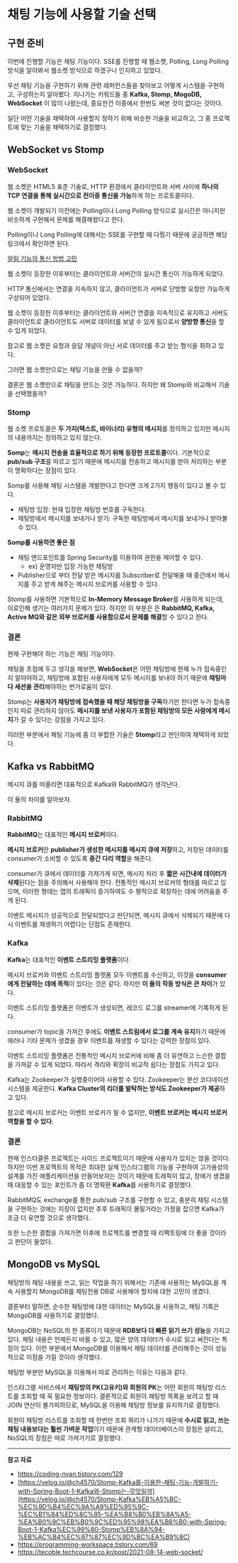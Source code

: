 # 채팅 기능에 사용할 기술 선택

## 구현 준비

이번에 진행할 기능은 채팅 기능이다. SSE를 진행할 때 웹소켓, Polling, Long Polling 방식을 알아봐서 웹소켓 방식으로 하겠구나 인지하고 있었다.

우선 채팅 기능을 구현하기 위해 관련 레퍼런스들을 찾아보고 어떻게 시스템을 구현하고, 구성하는지 알아봤다. 지나가는 키워드들 중 **Kafka, Stomp, MogoDB, WebSocket** 이 많이 나왔는데, 중요한건 이중에서 한번도 써본 것이 없다는 것이다. 

일단 어떤 기술을 채택하여 사용할지 정하기 위해 비슷한 기술을 비교하고, 그 중 프로젝트에 맞는 기술을 채택하기로 결정했다.

## WebSocket vs Stomp

### WebSocket

웹 소켓은 HTML5 표준 기술로, HTTP 환경에서 클라이언트와 서버 사이에 **하나의 TCP 연결을 통해 실시간으로 전이중 통신을 가능**하게 하는 프로토콜이다.

웹 소켓이 개발되기 이전에는 Polling이나 Long Polling 방식으로 실시간은 아니지만 비슷하게 구현해서 문제를 해결해왔다고 한다.

Polling이나 Long Polling에 대해서는 SSE를 구현할 때 다뤘기 때문에 궁금하면 해당 링크에서 확인하면 된다.

[알림 기능의 통신 방법 고민](../알림기능/통신방법.md)

웹 소켓이 등장한 이후부터는 클라이언트와 서버간의 실시간 통신이 가능하게 되었다.

HTTP 통신에서는 연결을 지속하지 않고, 클라이언트가 서버로 단방향 요청만 가능하게 구성되어 있었다.

웹 소켓이 등장한 이후부터는 클라이언트와 서버간 연결을 지속적으로 유지하고 서버도 클라이언트로 클라이언트도 서버로 데이터를 보낼 수 있게 됨으로서 **양방향 통신**을 할 수 있게 되었다.

참고로 웹 소켓은 요청과 응답 개념이 아닌 서로 데이터를 주고 받는 형식을 취하고 있다.

그러면 웹 소켓만으로는 채팅 기능을 만들 수 없을까?

결론은 웹 소켓만으로 채팅을 만드는 것은 가능하다. 하지만 왜 Stomp와 비교해서 기술을 선택했을까?

### Stomp

웹 소켓 프로토콜은 **두 가지(텍스트, 바이너리) 유형의 메시지**를 정의하고 있지만 메시지의 내용까지는 정의하고 있지 않는다.

**Somp**는 **메시지 전송을 효율적으로 하기 위해 등장한 프로토콜**이다. 기본적으로 **pub/sub 구조**를 따르고 있기 때문에 메시지를 전송하고 메시지를 받아 처리하는 부분이 명확하다는 장점이 있다.

Somp를 사용해 채팅 시스템을 개발한다고 한다면 크게 2가지 행동이 있다고 볼 수 있다.

- 채팅방 입장: 현재 입장한 채팅방 번호를 구독한다.
- 채팅방에서 메시지를 보내거나 받기: 구독한 채팅방에서 메시지를 보내거나 받아볼 수 있다.

**Somp를 시용하면 좋은 점**

- 채팅 엔드포인트를 Spring Security를 이용하여 권한을 제어할 수 있다.
    - ex) 운영자만 입장 가능한 채팅방
- Publisher으로 부터 전달 받은 메시지를 Subscriber로 전달해줄 때 중간에서 메시지를 주고 받게 해주는 메시지 브로커를 사용할 수 있다.

Stomp를 사용하면 기본적으로 **In-Memory Message Broker**를 사용하게 되는데, 이로인해 생기는 여러가지 문제가 있다. 하지만 이 부분은 은 **RabbitMQ, Kafka, Active MQ와 같은 외부 브로커를 사용함으로서 문제를 해결**할 수 있다고 한다.

### 결론

현재 구현해야 하는 기능은 채팅 기능이다.

채팅을 초점에 두고 생각을 해보면, **WebSocket**은 어떤 채팅방에 현재 누가 접속중인지 알아야하고, 채팅방에 포함된 사용자에게 모두 메시지를 보내야 하기 때문에 **채팅마다 세션을 관리**해야하는 번거로움이 있다.

Stomp는 **사용자가 채팅방에 접속했을 때 해당 채팅방을 구독**하기만 한다면 누가 접속중인지 따로 관리하지 않아도 **메시지를 보낸 사용자가 포함된 채팅방의 모든 사람에게 메시지**가 갈 수 있다는 강점을 가지고 있다.

이러한 부분에서 채팅 기능에 좀 더 부합한 기술은 **Stomp**라고 판단하여 채택하게 되었다.

## **Kafka vs RabbitMQ**

메시지 큐를 떠올리면 대표적으로 Kafka와 RabbitMQ가 생각난다.

이 둘의 차이를 알아보자.

### **RabbitMQ**

**RabbitMQ**는 대표적인 **메시지 브로커**이다.

**메시지 브로커**란 **publisher가 생성한 메시지를 메시지 큐에 저장**하고, 저장된 데이터를 consumer가 소비할 수 있도록 **중간 다리 역할**을 해준다.

consumer가 큐에서 데이터를 가져가게 되면, 메시지 처리 후 **짧은 시간내에 데이터가 삭제**된다는 점을 주의해서 사용해야 한다. 전통적인 메시지 브로커의 형태를 따르고 있으며, 이러한 형태는 앱의 트래픽이 증가하여도 수 평적으로 확장하는 데에 어려움을 주게 된다.

이벤트 메시지가 성공적으로 전달되었다고 판단되면, 메시지 큐에서 삭제되기 때문에 다시 이벤트를 재생하기 어렵다는 단점도 존재한다.

### Kafka

**Kafka**는 대표적인 **이벤트 스트리밍 플랫폼**이다.

메시지 브로커와 이벤트 스트리밍 플랫폼 모두 이벤트를 수신하고, 이것을 **consumer에게 전달하는 데에 목적**이 있다는 것은 같다. 하지만 **이 둘의 작동 방식은 큰 차이**가 있다.

이벤트 스트리밍 플랫폼은 이벤트가 생성되면, 레코드 로그를 streamer에 기록하게 된다.

consumer가 topic을 가져간 후에도 **이벤트 스트림에서 로그를 계속 유지**하기 때문에 에러나 기타 문제가 생겼을 경우 이벤트를 재생할 수 있다는 강력한 장점이 있다.

이벤트 스트리밍 플랫폼은 전통적인 메시지 브로커에 비해 좀 더 유연하고 느슨한 결합을 가져갈 수 있게 되었다. 따라서 격리와 확장이 비교적 쉽다는 장점도 가지고 있다.

Kafka는 Zookeeper가 실행중이어야 사용할 수 있다. Zookeeper는 분산 코디네이션 시스템을 제공한다. **Kafka Cluster의 리더를 발탁하는 방식도 Zookeeper가 제공**하고 있다.

참고로 메시지 브로커는 이벤트 브로커가 될 수 없지만, **이벤트 브로커는 메시지 브로커 역할을 할 수 있다**.

### 결론

현재 인스타클론 프로젝트는 사이드 프로젝트이기 때문에 사용자가 있지는 않을 것이다. 하지만 이번 프로젝트의 목적은 최대한 실제 인스타그램의 기능을 구현하여 고가용성의 설계를 가진 애플리케이션을 만들어보자는 것이기 때문에 트래픽이 많고, 장애가 생겼을 때 대응할 수 있는 포인트가 좀 더 명확환 **Kafka**를 사용하기로 결정했다.

RabbitMQ도 exchange를 통한 pub/sub 구조를 구현할 수 있고, 충분히 채팅 시스템을 구현하는 것에는 지장이 없지만 추후 트래픽이 몰릴거라는 가정을 잡으면 Kafka가 조금 더 유연할 것으로 생각했다.

또한 느슨한 결합을 가져가면 이후에 프로젝트를 변경할 때 리팩토링에 더 좋을 것이라고 판단이 들었다.

## MongoDB vs MySQL

채팅방의 채팅 내용을 쓰고, 읽는 작업을 하기 위해서는 기존에 사용하는 MySQL을 계속 사용할지 MongoDB를 채팅전용 DB로 사용해야 할지에 대한 고민이 생겼다.

결론부터 말하면, 순수한 채팅방에 대한 데이터는 MySQL을 사용하고, 채팅 기록은 MongoDB를 사용하기로 결정했다.

MongoDB는 NoSQL의 한 종류이기 때문에 **RDB보다 더 빠른 읽기 쓰기 성능**을 가지고 있다. 채팅 내용은 언제든지 바뀔 수 있고, 많은 양의 데이터가 수시로 읽고 써진다는 특징이 있다. 이런 부분에서 MongoDB를 이용해서 채팅 데이터를 관리해주는 것이 성능적으로 이점을 가질 것이라 생각했다.

채팅방 부분만 MySQL을 이용해서 따로 관리하는 이유는 다음과 같다.

인스타그램 서비스에서 **채팅방의 PK(고유키)와 회원의 PK**는 어떤 회원의 채팅방 리스트를 조회할 때 꼭 필요한 정보이다. 결론적으로 회원이 채팅방 목록을 보려고 할 때 JOIN 연산이 불가피하므로, MySQL을 이용해 채팅방 정보를 유지하기로 결정했다.

회원이 채팅방 리스트를 조회할 때 한번만 조회 쿼리가 나가기 때문에 **수시로 읽고, 쓰는 채팅 내용보다는 훨씬 가벼운 작업**이기 때문에 관계형 데이터베이스이 장점은 살리고, NoSQL의 장점은 따로 가져가기로 결정했다.

---

**참고 자료**

- <https://coding-nyan.tistory.com/129>
- [https://velog.io/@ch4570/Stomp-Kafka를-이용한-채팅-기능-개발하기-with-Spring-Boot-1-Kafka와-Stomp는-무엇일까](https://velog.io/@ch4570/Stomp-Kafka%EB%A5%BC-%EC%9D%B4%EC%9A%A9%ED%95%9C-%EC%B1%84%ED%8C%85-%EA%B8%B0%EB%8A%A5-%EA%B0%9C%EB%B0%9C%ED%95%98%EA%B8%B0-with-Spring-Boot-1-Kafka%EC%99%80-Stomp%EB%8A%94-%EB%AC%B4%EC%97%87%EC%9D%BC%EA%B9%8C)
- <https://programming-workspace.tistory.com/69>
- <https://tecoble.techcourse.co.kr/post/2021-08-14-web-socket/>
